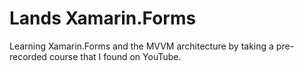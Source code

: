 # Lands Xamarin.Forms
Learning Xamarin.Forms and the MVVM architecture by taking a pre-recorded course that I found on YouTube.

